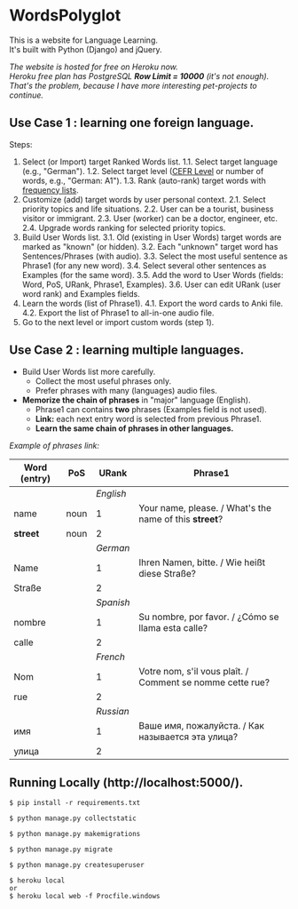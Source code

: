 # WordsPolyglot

This is a website for Language Learning.  
It's built with Python (Django) and jQuery.  

*The website is hosted for free on Heroku now.*  
*Heroku free plan has PostgreSQL* ***Row Limit = 10000*** *(it's not enough).*  
*That's the problem, because I have more interesting pet-projects to continue.*  

## Use Case 1 : learning one foreign language.

Steps:
1. Select (or Import) target Ranked Words list.
    1.1. Select target language (e.g., "German").
    1.2. Select target level ([CEFR Level](https://en.wikipedia.org/wiki/Common_European_Framework_of_Reference_for_Languages) or number of words, e.g., "German: A1").
    1.3. Rank (auto-rank) target words with [frequency lists](https://en.wiktionary.org/wiki/Wiktionary:Frequency_lists).
2. Customize (add) target words by user personal context.
    2.1. Select priority topics and life situations.
    2.2. User can be a tourist, business visitor or immigrant.
    2.3. User (worker) can be a doctor, engineer, etc.
    2.4. Upgrade words ranking for selected priority topics.
3. Build User Words list.
    3.1. Old (existing in User Words) target words are marked as "known" (or hidden).
    3.2. Each "unknown" target word has Sentences/Phrases (with audio).
    3.3. Select the most useful sentence as Phrase1 (for any new word).
    3.4. Select several other sentences as Examples (for the same word).
    3.5. Add the word to User Words (fields: Word, PoS, URank, Phrase1, Examples).
    3.6. User can edit URank (user word rank) and Examples fields.
4. Learn the words (list of Phrase1).
    4.1. Export the word cards to Anki file.
    4.2. Export the list of Phrase1 to all-in-one audio file.
5. Go to the next level or import custom words (step 1).

## Use Case 2 : learning multiple languages.

* Build User Words list more carefully.
    * Collect the most useful phrases only.
    * Prefer phrases with many (languages) audio files.
* **Memorize the chain of phrases** in "major" language (English).
    * Phrase1 can contains **two** phrases (Examples field is not used).
    * **Link:** each next entry word is selected from previous Phrase1.
    * **Learn the same chain of phrases in other languages.**

*Example of phrases link:*

Word (entry) | PoS | URank | Phrase1
---- | --- | ----- | -------
| | | *English*
name | noun | 1 | Your name, please. / What's the name of this **street**?
**street** | noun | 2 |
| | | *German*
Name | | 1 | Ihren Namen, bitte. / Wie heißt diese Straße?
Straße | | 2 |
| | | *Spanish*
nombre | | 1 | Su nombre, por favor. / ¿Cómo se llama esta calle?
calle | | 2 |
| | | *French*
Nom | | 1 | Votre nom, s'il vous plaît. / Comment se nomme cette rue?
rue | | 2 |
| | | *Russian*
имя | | 1 | Ваше имя, пожалуйста. / Как называется эта улица?
улица | | 2 |

## Running Locally (http://localhost:5000/).

```
$ pip install -r requirements.txt

$ python manage.py collectstatic

$ python manage.py makemigrations

$ python manage.py migrate

$ python manage.py createsuperuser

$ heroku local
or
$ heroku local web -f Procfile.windows
```
